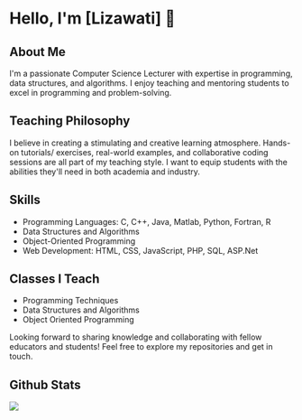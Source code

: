 # Hello, I'm [Lizawati] 👋

## About Me
I'm a passionate Computer Science Lecturer with expertise in programming, data structures, and algorithms. I enjoy teaching and mentoring students to excel in programming and problem-solving.

## Teaching Philosophy
I believe in creating a stimulating and creative learning atmosphere. Hands-on tutorials/ exercises, real-world examples, and collaborative coding sessions are all part of my teaching style. I want to equip students with the abilities they'll need in both academia and industry.

## Skills
- Programming Languages: C, C++, Java, Matlab, Python, Fortran, R
- Data Structures and Algorithms
- Object-Oriented Programming
- Web Development: HTML, CSS, JavaScript, PHP, SQL, ASP.Net

## Classes I Teach
- Programming Techniques
- Data Structures and Algorithms
- Object Oriented Programming

Looking forward to sharing knowledge and collaborating with fellow educators and students! Feel free to explore my repositories and get in touch.

## Github Stats  
<div align="left"><img src="https://github-readme-stats.vercel.app/api?username=jjn7702&show_icons=true&count_private=true&hide_border=true" align="left" /></div>  
